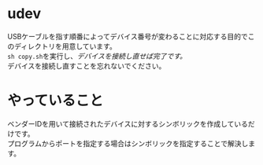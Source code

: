 # udev
USBケーブルを指す順番によってデバイス番号が変わることに対応する目的でこのディレクトリを用意しています。  
`sh copy.sh`を実行し、_デバイスを接続し直せば完了です。_  
デバイスを接続し直すことを忘れないでください。

# やっていること
ベンダーIDを用いて接続されたデバイスに対するシンボリックを作成しているだけです。  
プログラムからポートを指定する場合はシンボリックを指定することで解決します。  
